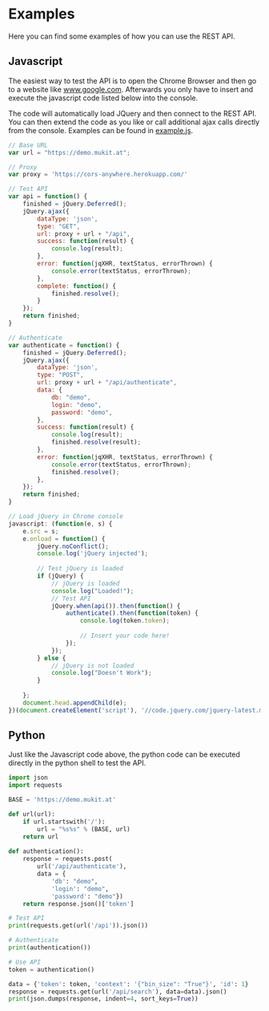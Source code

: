 # Examples

Here you can find some examples of how you can use the REST API.

## Javascript

The easiest way to test the API is to open the Chrome Browser and then go to a website like www.google.com. Afterwards you only have to insert and execute the javascript code listed below into the console.

The code will automatically load JQuery and then connect to the REST API. You can then extend the code as you like or call additional ajax calls directly from the console. Examples can be found in [example.js](./example.js).

```javascript
// Base URL
var url = "https://demo.mukit.at";

// Proxy
var proxy = 'https://cors-anywhere.herokuapp.com/'

// Test API
var api = function() {
	finished = jQuery.Deferred();
	jQuery.ajax({
		dataType: 'json',
		type: "GET",
		url: proxy + url + "/api",
		success: function(result) {
			console.log(result);
		},
		error: function(jqXHR, textStatus, errorThrown) {
			console.error(textStatus, errorThrown);
		},
		complete: function() {
			finished.resolve();
		}
	});
	return finished;
}

// Authenticate
var authenticate = function() {
	finished = jQuery.Deferred();
	jQuery.ajax({
		dataType: 'json',
		type: "POST",
		url: proxy + url + "/api/authenticate",
		data: {
			db: "demo",
			login: "demo",
			password: "demo",
		},
		success: function(result) {
			console.log(result);
			finished.resolve(result);
		},
		error: function(jqXHR, textStatus, errorThrown) {
			console.error(textStatus, errorThrown);
			finished.resolve();
		},
	});
	return finished;
}

// Load jQuery in Chrome console 
javascript: (function(e, s) {
	e.src = s;
	e.onload = function() {
		jQuery.noConflict();
		console.log('jQuery injected');
		
		// Test jQuery is loaded
		if (jQuery) {  
			// jQuery is loaded
			console.log("Loaded!");
			// Test API
			jQuery.when(api()).then(function() {
				authenticate().then(function(token) {
					console.log(token.token);
					
					// Insert your code here!
				});
			});
		} else {
			// jQuery is not loaded
			console.log("Doesn't Work");
		}
		
	};
	document.head.appendChild(e);
})(document.createElement('script'), '//code.jquery.com/jquery-latest.min.js');
```

## Python

Just like the Javascript code above, the python code can be executed directly in the python shell to test the API.

```python
import json
import requests

BASE = 'https://demo.mukit.at'

def url(url):
    if url.startswith('/'):
        url = "%s%s" % (BASE, url)
    return url
	
def authentication():
    response = requests.post(
        url('/api/authenticate'),
        data = {
            'db': "demo",
            'login': "demo",
            'password': "demo"})
    return response.json()['token']

# Test API
print(requests.get(url('/api')).json())

# Authenticate
print(authentication())

# Use API
token = authentication()

data = {'token': token, 'context': '{"bin_size": "True"}', 'id': 1}
response = requests.get(url('/api/search'), data=data).json()
print(json.dumps(response, indent=4, sort_keys=True))
```
